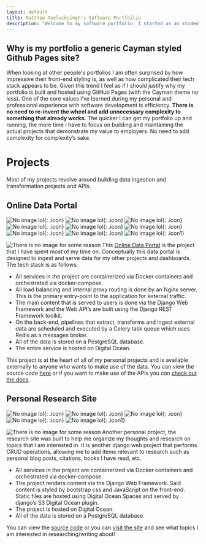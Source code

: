 ```yaml
---
layout: default
title: Matthew Teelucksingh's Software Portfoilio
description: "Welcome to my software portfolio. I started as an student at the University of Waterloo where I studied environmental economics. My exposure to field data collection techniques early on fueled an interest in programming, specifically the processes of collecting and transforming raw data. Since then I have continued to develop these skills by building various projects that ingest, serve and display data in my primary programming language: python. If you think that my skillset can benefit you, I encourage you to have a look at my projects and contact me if you find them interesting!"
---
```

## Why is my portfolio a generic Cayman styled Github Pages site?
When looking at other people's portfolios I am often surprised by how impressive their front-end styling is, as well as how complicated their tech stack appears to be. Given this trend I feel as if I should justify why my portfolio is built and hosted using GitHub Pages (with the Cayman theme no less). One of the core values I’ve learned during my personal and professional experience with software development is efficiency. **There is no need to re-invent the wheel and add unnecessary complexity to something that already works.** The quicker I can get my portfolio up and running, the more time I have to focus on building and maintaining the actual projects that demonstrate my value to employers. No need to add complexity for complexity’s sake. 


# Projects
Most of my projects revolve around building data ingestion and transformation projects and APIs.

## Online Data Portal
![No image lol](assets/images/icon/django_icon.png){: .icon}
![No image lol](assets/images/icon/DRF_icon.png){: .icon}
![No image lol](assets/images/icon/psql_icon.png){: .icon}
![No image lol](assets/images/icon/celery_icon.png){: .icon}
![No image lol](assets/images/icon/redis_icon.png){: .icon}
![No image lol](assets/images/icon/nginx_icon.png){: .icon}
![No image lol](assets/images/icon/REST_API_icon.png){: .icon}
![No image lol](assets/images/icon/docker_icon.png){: .icon}
![No image lol](assets/images/icon/DigitalOcean_icon.png){: .icon1}

![There is no image for some reason](assets/images/data_portal_screenshot.png)
This [Online Data Portal](http://159.223.180.214:81/) is the project that I have spent most of my time on. Conceptually this data portal is designed to ingest and serve data for my other projects and dashboards. The tech stack is as follows: 
- All services in the project are containerized via Docker containers and orchestrated via docker-compose.
- All load balancing and internal proxy routing is done by an Nginx server. This is the primary entry-point to the application for external traffic.
- The main content that is served to users is done via the Django Web Framework and the Web API’s are built using the Django REST Framework toolkit.
- On the back-end, pipelines that extract, transforms and ingest external data are scheduled and executed by a Celery task queue which uses Redis as a messages broker. 
- All of the data is stored on a PostgreSQL database.
- The entire service is hosted on Digital Ocean.

This project is at the heart of all of my personal projects and is available externally to anyone who wants to make use of the data. You can view the source code [here](https://github.com/MatthewTe/ETL_project_monorepo) or if you want to make use of the APIs you can [check out the docs](https://etl-project-monorepo.readthedocs.io/en/latest/).  

## Personal Research Site
![No image lol](assets/images/icon/django_icon.png){: .icon}
![No image lol](assets/images/icon/psql_icon.png){: .icon}
![No image lol](assets/images/icon/nginx_icon.png){: .icon}
![No image lol](assets/images/icon/docker_icon.png){: .icon}
![No image lol](assets/images/icon/DigitalOcean_icon.png){: .icon1}

![There is no image for some reason](assets/images/research_site_thunbnail.png)
Another personal project, the research site was built to help me organize my thoughts and research on topics that I am interested in. It is another django web project that performs CRUD operations, allowing me to add items relevant to research such as personal blog posts, citations, books I have read, etc. 
- All services in the project are containerized via Docker containers and orchestrated via docker-compose.
- The project renders content via the Django Web Framework. Said content is styled by bootstrap css and JavaScript on the front-end. Static files are hosted using Digital Ocean Spaces and served by django’s S3 Digital Ocean plugin.
- The project is hosted on Digital Ocean.
- All of the data is stored on a PostgreSQL database. 

You can view the [source code](https://github.com/MatthewTe/research_site) or you can [visit the site](http://159.223.180.214/) and see what topics I am interested in researching/writing about!